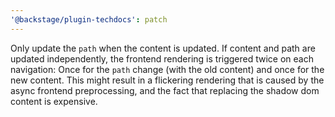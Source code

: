 ```yaml
---
'@backstage/plugin-techdocs': patch
---
```


Only update the `path` when the content is updated.
If content and path are updated independently, the frontend rendering is triggered twice on each navigation: Once for the `path` change (with the old content) and once for the new content.
This might result in a flickering rendering that is caused by the async frontend preprocessing, and the fact that replacing the shadow dom content is expensive.
